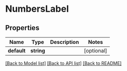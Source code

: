 # NumbersLabel

## Properties
Name | Type | Description | Notes
------------ | ------------- | ------------- | -------------
**default** | **string** |  | [optional] 

[[Back to Model list]](../README.md#documentation-for-models) [[Back to API list]](../README.md#documentation-for-api-endpoints) [[Back to README]](../README.md)



